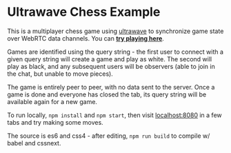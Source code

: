 # Ultrawave Chess Example

This is a multiplayer chess game using [ultrawave](//github.com/charlieschwabcher/ultrawave)
to synchronize game state over WebRTC data channels.  You can [**try playing here**](//charlieschwabacher.github.io/ultrawave-chess-example).

Games are identified using the query string - the first user to connect with a given query string will create a game and play as white.  The second will play as black, and any subsequent users will be observers (able to join in the chat, but unable to move pieces).

The game is entirely peer to peer, with no data sent to the server.  Once a game is done and everyone has closed the tab, its query string will be available again for a new game.

To run locally, `npm install` and `npm start`, then visit [localhost:8080](http://localhost:8080/) in a few tabs and try making some moves.

The source is es6 and css4 - after editing, `npm run build` to compile w/ babel and cssnext.
